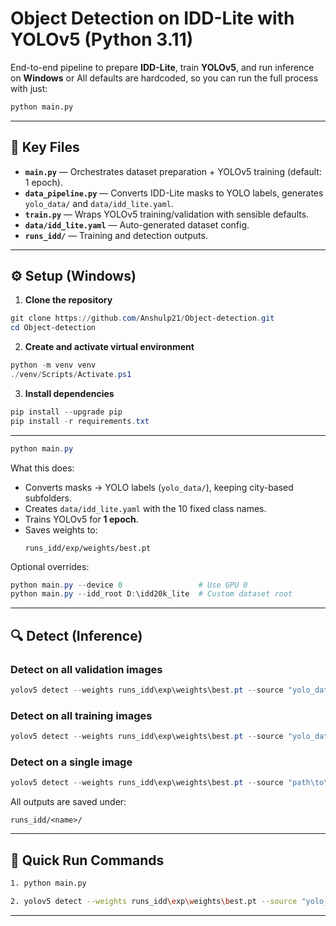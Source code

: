 # Object Detection on IDD-Lite with YOLOv5 (Python 3.11)

End-to-end pipeline to prepare **IDD-Lite**, train **YOLOv5**, and run inference on **Windows** or 
All defaults are hardcoded, so you can run the full process with just:

```bash
python main.py
```

---

## 📂 Key Files

- **`main.py`** — Orchestrates dataset preparation + YOLOv5 training (default: 1 epoch).
- **`data_pipeline.py`** — Converts IDD-Lite masks to YOLO labels, generates `yolo_data/` and `data/idd_lite.yaml`.
- **`train.py`** — Wraps YOLOv5 training/validation with sensible defaults.
- **`data/idd_lite.yaml`** — Auto-generated dataset config.
- **`runs_idd/`** — Training and detection outputs.

---

## ⚙️ Setup (Windows)

1. **Clone the repository**
```powershell
git clone https://github.com/Anshulp21/Object-detection.git
cd Object-detection
```

2. **Create and activate virtual environment**
```powershell
python -m venv venv
./venv/Scripts/Activate.ps1
```

3. **Install dependencies**
```powershell
pip install --upgrade pip
pip install -r requirements.txt
```

---



```powershell
python main.py
```

What this does:
- Converts masks → YOLO labels (`yolo_data/`), keeping city-based subfolders.
- Creates `data/idd_lite.yaml` with the 10 fixed class names.
- Trains YOLOv5 for **1 epoch**.
- Saves weights to:  
  ```
  runs_idd/exp/weights/best.pt
  ```

Optional overrides:
```powershell
python main.py --device 0                 # Use GPU 0
python main.py --idd_root D:\idd20k_lite  # Custom dataset root
```

---

## 🔍 Detect (Inference)

### Detect on **all validation images**
```powershell
yolov5 detect --weights runs_idd\exp\weights\best.pt --source "yolo_data\images\val\**" --img 640 --conf-thres 0.25 --device cpu --project runs_idd --name detect_val --exist-ok
```

### Detect on **all training images**
```powershell
yolov5 detect --weights runs_idd\exp\weights\best.pt --source "yolo_data\images\train\**" --img 640 --conf-thres 0.25 --device cpu --project runs_idd --name detect_train --exist-ok
```

### Detect on a **single image**
```powershell
yolov5 detect --weights runs_idd\exp\weights\best.pt --source "path\to\image.jpg" --img 640 --conf-thres 0.25 --device cpu --project runs_idd --name detect_single --exist-ok
```

All outputs are saved under:
```
runs_idd/<name>/
```

---

## 🏃 Quick Run Commands

```bash
1. python main.py

2. yolov5 detect --weights runs_idd\exp\weights\best.pt --source "yolo_data\images\val\**" --img 640 --conf-thres 0.25 --device cpu --project runs_idd --name detect_val --exist-ok
```

---


